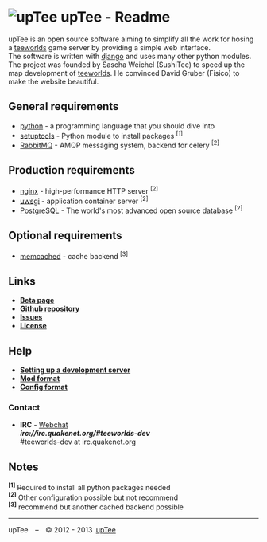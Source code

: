 ![upTee](https://raw.github.com/upTee/upTee/master/uptee/static/img/logo_75.png)
upTee - Readme
=============================
upTee is an open source software aiming to simplify all the work for hosing a [teeworlds](https://teeworlds.com) game server by providing a simple web interface.    
The software is written with [django](https://www.djangoproject.com/) and uses many other python modules.    
The project was founded by Sascha Weichel (SushiTee) to speed up the map development of [teeworlds](https://teeworlds.com). He convinced David Gruber (Fisico) to make the website beautiful.

General requirements
--------------------
* [python](http://www.python.org/) - a programming language that you should dive into
* [setuptools](http://pypi.python.org/pypi/setuptools) - Python module to install packages <sup>[1]</sup>
* [RabbitMQ](http://www.rabbitmq.com/) - AMQP messaging system, backend for celery <sup>[2]</sup>

Production requirements
-----------------------
* [nginx](http://nginx.org/) - high-performance HTTP server <sup>[2]</sup>
* [uwsgi](http://projects.unbit.it/uwsgi/) - application container server <sup>[2]</sup>
* [PostgreSQL](http://www.postgresql.org/) - The world's most advanced open source database <sup>[2]</sup>

Optional requirements
---------------------
* [memcached](http://memcached.org/) - cache backend <sup>[3]</sup>

Links
-----
* __[Beta page](http://uptee.sushitee.de)__
* __[Github repository](https://github.com/upTee/upTee/)__
* __[Issues](https://github.com/upTee/upTee/issues)__
* __[License](https://github.com/upTee/upTee/blob/master/LICENSE)__

Help
-----
* __[Setting up a development server](https://github.com/upTee/upTee/blob/master/docs/development_server.md)__
* __[Mod format](https://github.com/upTee/upTee/blob/master/docs/mod_format.md)__
* __[Config format](https://github.com/upTee/upTee/blob/master/docs/config_format.md)__

### Contact
* __IRC__ - [Webchat](http://webchat.quakenet.org/?channels=teeworlds-dev)<br>___irc://irc.quakenet.org/#teeworlds-dev___<br>#teeworlds-dev at irc.quakenet.org

Notes
-----
__<sup>[1]</sup>__ Required to install all python packages needed<br>
__<sup>[2]</sup>__ Other configuration possible but not recommend<br>
__<sup>[3]</sup>__ recommend but another cached backend possible

-----

upTee – © 2012 - 2013 [upTee](http://uptee.sushitee.de/about/)
